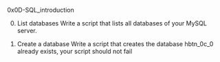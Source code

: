0x0D-SQL_introduction

0. List databases
	Write a script that lists all databases of your MySQL server.

1. Create a database
	Write a script that creates the database hbtn_0c_0 already exists, your script should not fail
